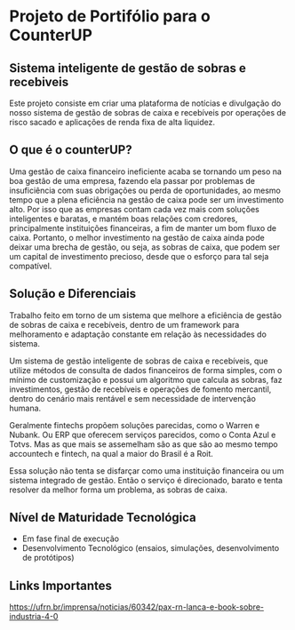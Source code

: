 # Projeto de Portifólio para o CounterUP 
## Sistema inteligente de gestão de sobras e recebiveis

Este projeto consiste em criar uma plataforma de notícias e divulgação do nosso sistema de gestão de sobras de caixa e recebíveis por operações de risco sacado e aplicações de renda fixa de alta liquidez.

## O que é o counterUP?

Uma gestão de caixa financeiro ineficiente acaba se tornando um peso na boa gestão de uma empresa, fazendo ela passar por problemas de insuficiência com suas obrigações ou perda de oportunidades, ao mesmo tempo que a plena eficiência na gestão de caixa pode ser um investimento alto. Por isso que as empresas contam cada vez mais com soluções inteligentes e baratas, e mantém boas relações com credores, principalmente instituições financeiras, a fim de manter um bom fluxo de caixa. Portanto, o melhor investimento na gestão de caixa ainda pode deixar uma brecha de gestão, ou seja, as sobras de caixa, que podem ser um capital de investimento precioso, desde que o esforço para tal seja compatível.

## Solução e Diferenciais

Trabalho feito em torno de um sistema que melhore a eficiência de gestão de sobras de caixa e recebíveis, dentro de um framework para melhoramento e adaptação constante em relação às necessidades do sistema.

Um sistema de gestão inteligente de sobras de caixa e recebíveis, que utilize métodos de consulta de dados financeiros de forma simples, com o mínimo de customização e possui um algoritmo que calcula as sobras, faz investimentos, gestão de recebíveis e operações de fomento mercantil, dentro do cenário mais rentável e sem necessidade de intervenção humana.

Geralmente fintechs propõem soluções parecidas, como o Warren e Nubank. Ou ERP que oferecem serviços parecidos, como o Conta Azul e Totvs. Mas as que mais se assemelham são as que são ao mesmo tempo accountech e fintech, na qual a maior do Brasil é a Roit.

Essa solução não tenta se disfarçar como uma instituição financeira ou um sistema integrado de gestão. Então o serviço é direcionado, barato e tenta resolver da melhor forma um problema, as sobras de caixa.

## Nível de Maturidade Tecnológica
* Em fase final de execução
* Desenvolvimento Tecnológico (ensaios, simulações, desenvolvimento de protótipos)

## Links Importantes

https://ufrn.br/imprensa/noticias/60342/pax-rn-lanca-e-book-sobre-industria-4-0

